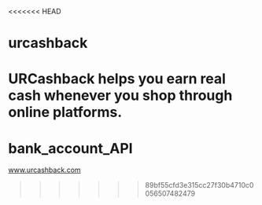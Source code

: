 <<<<<<< HEAD
# urcashback

URCashback helps you earn real cash whenever you shop through online platforms.
=======
# bank_account_API
www.urcashback.com
>>>>>>> 89bf55cfd3e315cc27f30b4710c0056507482479
